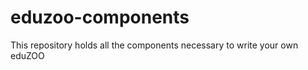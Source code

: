 eduzoo-components
=================

This repository holds all the components necessary to write your own eduZOO
